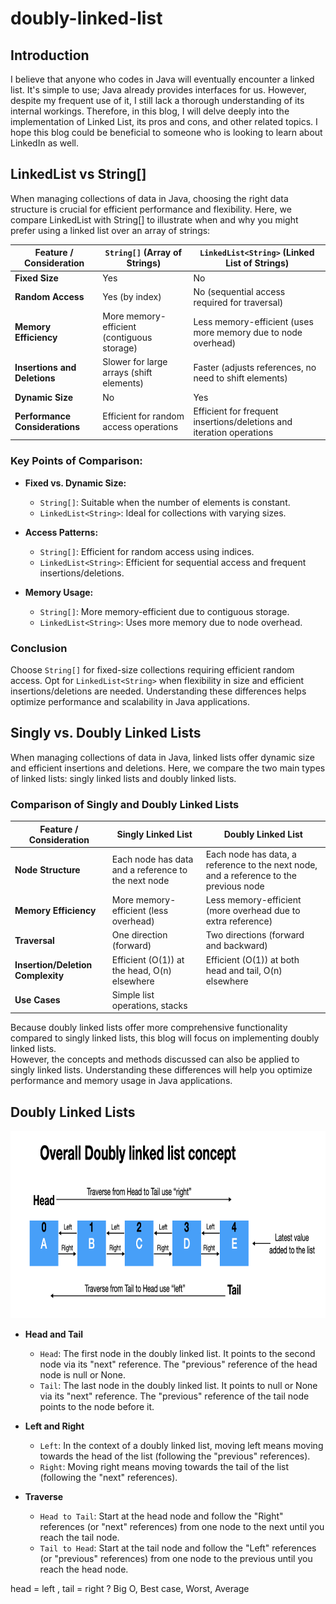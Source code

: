 # doubly-linked-list
## Introduction
I believe that anyone who codes in Java will eventually encounter a linked list. It's simple to use; Java already provides interfaces for us. However, despite my frequent use of it, I still lack a thorough understanding of its internal workings. Therefore, in this blog, I will delve deeply into the implementation of Linked List, its pros and cons, and other related topics. I hope this blog could be beneficial to someone who is looking to learn about LinkedIn as well.


## LinkedList vs String[]
When managing collections of data in Java, choosing the right data structure is crucial for efficient performance and flexibility. Here, we compare LinkedList<String> with String[] to illustrate when and why you might prefer using a linked list over an array of strings:

| Feature / Consideration     | `String[]` (Array of Strings)                 | `LinkedList<String>` (Linked List of Strings)                           |
|-----------------------------|-----------------------------------------------|-------------------------------------------------------------------------|
| **Fixed Size**              | Yes                                           | No                                                                      |
| **Random Access**           | Yes (by index)                                | No (sequential access required for traversal)                           |
| **Memory Efficiency**       | More memory-efficient (contiguous storage)    | Less memory-efficient (uses more memory due to node overhead)           |
| **Insertions and Deletions**| Slower for large arrays (shift elements)      | Faster (adjusts references, no need to shift elements)                  |
| **Dynamic Size**            | No                                            | Yes                                                                     |
| **Performance Considerations** | Efficient for random access operations     | Efficient for frequent insertions/deletions and iteration operations     |

### Key Points of Comparison:

- **Fixed vs. Dynamic Size:**
  - `String[]`: Suitable when the number of elements is constant.
  - `LinkedList<String>`: Ideal for collections with varying sizes.

- **Access Patterns:**
  - `String[]`: Efficient for random access using indices.
  - `LinkedList<String>`: Efficient for sequential access and frequent insertions/deletions.

- **Memory Usage:**
  - `String[]`: More memory-efficient due to contiguous storage.
  - `LinkedList<String>`: Uses more memory due to node overhead.

### Conclusion

Choose `String[]` for fixed-size collections requiring efficient random access. Opt for `LinkedList<String>` when flexibility in size and efficient insertions/deletions are needed. Understanding these differences helps optimize performance and scalability in Java applications.

## Singly vs. Doubly Linked Lists
When managing collections of data in Java, linked lists offer dynamic size and efficient insertions and deletions. Here, we compare the two main types of linked lists: singly linked lists and doubly linked lists.

### Comparison of Singly and Doubly Linked Lists

| Feature / Consideration     | Singly Linked List                               | Doubly Linked List                               |
|-----------------------------|--------------------------------------------------|--------------------------------------------------|
| **Node Structure**          | Each node has data and a reference to the next node | Each node has data, a reference to the next node, and a reference to the previous node |
| **Memory Efficiency**       | More memory-efficient (less overhead)            | Less memory-efficient (more overhead due to extra reference) |
| **Traversal**               | One direction (forward)                          | Two directions (forward and backward)            |
| **Insertion/Deletion Complexity** | Efficient (O(1)) at the head, O(n) elsewhere | Efficient (O(1)) at both head and tail, O(n) elsewhere |
| **Use Cases**               | Simple list operations, stacks   

Because doubly linked lists offer more comprehensive functionality compared to singly linked lists, this blog will focus on implementing doubly linked lists.\
However, the concepts and methods discussed can also be applied to singly linked lists. Understanding these differences will help you optimize performance and memory usage in Java applications.

## Doubly Linked Lists

<p align="center">
  <img src="images/overall-concept.png" alt="image description" width="850" height="300">
</p>

- **Head and Tail**
  - `Head`: The first node in the doubly linked list. It points to the second node via its "next" reference. The "previous" reference of the head node is null or None.
  - `Tail`: The last node in the doubly linked list. It points to null or None via its "next" reference. The "previous" reference of the tail node points to the node before it.

- **Left and Right**
  - `Left`: In the context of a doubly linked list, moving left means moving towards the head of the list (following the "previous" references).
  - `Right`: Moving right means moving towards the tail of the list (following the "next" references).

- **Traverse**
  - `Head to Tail`: Start at the head node and follow the "Right" references (or "next" references) from one node to the next until you reach the tail node.
  - `Tail to Head`: Start at the tail node and follow the "Left" references (or "previous" references) from one node to the previous until you reach the head node.

head = left , tail = right ?
Big O, Best case, Worst, Average
